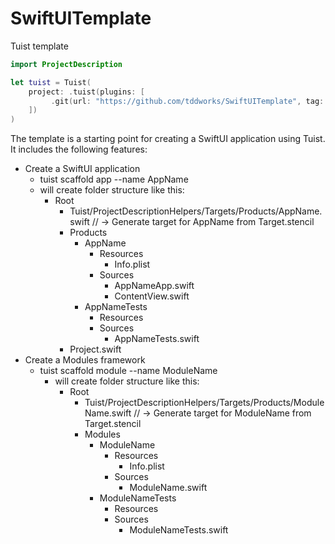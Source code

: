 # SwiftUITemplate
Tuist template
```swift
import ProjectDescription

let tuist = Tuist(
    project: .tuist(plugins: [
         .git(url: "https://github.com/tddworks/SwiftUITemplate", tag: "v1.0.0")
    ])
)
```
The template is a starting point for creating a SwiftUI application using Tuist. It includes the following features:
- Create a SwiftUI application
  -  tuist scaffold app --name AppName
    - will create folder structure like this:
      - Root
        - Tuist/ProjectDescriptionHelpers/Targets/Products/AppName.swift // -> Generate target for AppName from Target.stencil
        - Products
          - AppName
            - Resources
              - Info.plist
            - Sources
              - AppNameApp.swift
              - ContentView.swift
          - AppNameTests
            - Resources
            - Sources
              - AppNameTests.swift
        - Project.swift
- Create a Modules framework
  - tuist scaffold module --name ModuleName
    - will create folder structure like this:
      - Root
        - Tuist/ProjectDescriptionHelpers/Targets/Products/ModuleName.swift // -> Generate target for ModuleName from Target.stencil
        - Modules
          - ModuleName
            - Resources
              - Info.plist
            - Sources
              - ModuleName.swift
          - ModuleNameTests
            - Resources
            - Sources
              - ModuleNameTests.swift
